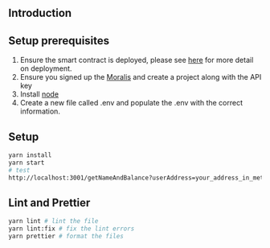 ## Introduction

## Setup prerequisites

1. Ensure the smart contract is deployed, please see [here](https://github.com/SOuyang24/web3pay-smart-contract) for more detail on deployment.
2. Ensure you signed up the [Moralis](https://admin.moralis.io/register) and create a project along with the API key
3. Install [node](https://nodejs.org/en)
4. Create a new file called .env and populate the .env with the correct information.

## Setup
```sh
yarn install
yarn start
# test
http://localhost:3001/getNameAndBalance?userAddress=your_address_in_meta_mask
```

## Lint and Prettier
```sh
yarn lint # lint the file
yarn lint:fix # fix the lint errors
yarn prettier # format the files
```

